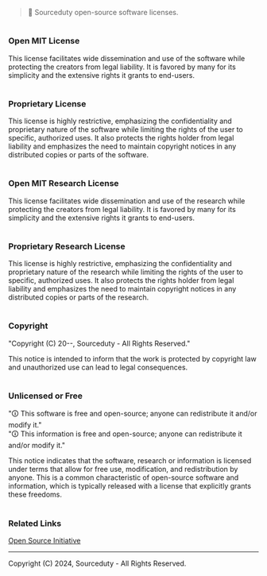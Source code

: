 > 🪪 Sourceduty open-source software licenses.

#
### Open MIT License

This license facilitates wide dissemination and use of the software while protecting the creators from legal liability. It is favored by many for its simplicity and the extensive rights it grants to end-users.

#
### Proprietary License

This license is highly restrictive, emphasizing the confidentiality and proprietary nature of the software while limiting the rights of the user to specific, authorized uses. It also protects the rights holder from legal liability and emphasizes the need to maintain copyright notices in any distributed copies or parts of the software.

#
### Open MIT Research License

This license facilitates wide dissemination and use of the research while protecting the creators from legal liability. It is favored by many for its simplicity and the extensive rights it grants to end-users.

#
### Proprietary Research License

This license is highly restrictive, emphasizing the confidentiality and proprietary nature of the research while limiting the rights of the user to specific, authorized uses. It also protects the rights holder from legal liability and emphasizes the need to maintain copyright notices in any distributed copies or parts of the research.

#
### Copyright

"Copyright (C) 20--, Sourceduty - All Rights Reserved."

This notice is intended to inform that the work is protected by copyright law and unauthorized use can lead to legal consequences.

#
### Unlicensed or Free

"🛈 This software is free and open-source; anyone can redistribute it and/or modify it."
<br>
"🛈 This information is free and open-source; anyone can redistribute it and/or modify it."

This notice indicates that the software, research or information is licensed under terms that allow for free use, modification, and redistribution by anyone. This is a common characteristic of open-source software and information, which is typically released with a license that explicitly grants these freedoms.

#
### Related Links

[Open Source Initiative](https://opensource.org/)

***
Copyright (C) 2024, Sourceduty - All Rights Reserved.
